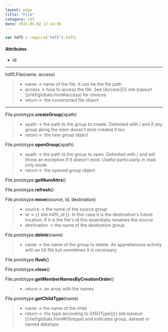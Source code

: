 ```yaml
---
layout: page
title: "File"
category: ref
date: 2015-05-02 13:14:56
---
```


```javascript
var hdf5 = require('hdf5').hdf5;
```

#### Attributes

* id 

* * *

hdf5.File(name, access)

>
> * name &rarr; name of the file. It can be the file path
> * access &rarr; how to access the file.  See [Access]({{ site.baseurl }}/ref/globals.html#access)  for choices
> * return &larr; the constructed file object

* * *

File.prototype.**createGroup**(xpath) 

> 
> * xpath &rarr; the path to the group to create.  Delimited with / and if any group along the stem doesn't exist creates it too
> * return &larr; the new group object

File.prototype.**openGroup**(xpath)  

> 
> * xpath &rarr; the path to the group to open.  Delimited with / and will throw an exception if it doesn't exist.  Useful particularly in read only mode
> * return &larr; the opened group object

File.prototype.**getNumAttrs**()  

> 

File.prototype.**refresh**()  

> 

File.prototype.**move**(source, id, destination) 

>  
> * source &rarr; the name of the source group
> * id &rarr; {{ site.hdf5_id }}. In this case it is the destination's future location.  If it is the file's id this essentially renames the source
> * destination &rarr; the name of the destination group.

File.prototype.**delete**(name)

> 
> * name &rarr; the name of the group to delete. An apprehensive activity with an h5 file but sometimes it is necessary

File.prototype.**flush**()  

> 

File.prototype.**close**()  

> 

File.prototype.**getMemberNamesByCreationOrder**()  

> 
> * return &larr; an array with the names

File.prototype.**getChildType**(name)  

> 
> * name &rarr; the name of the child
> * return &larr; the type according to [H5OType]({{ site.baseurl }}/ref/globals.html#h5otype) and indicates group, dataset or  named datatype
